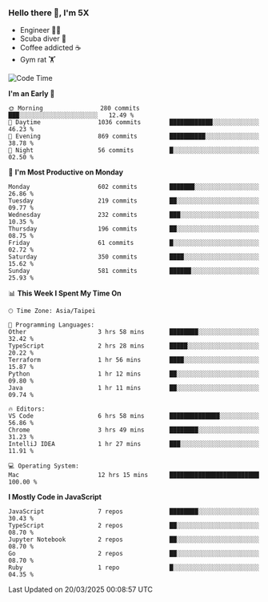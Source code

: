 ### Hello there 👋, I'm 5X

* Engineer 👨‍💻
* Scuba diver 🤿
* Coffee addicted ☕️
* Gym rat 🏋️

<!--START_SECTION:waka-->
![Code Time](http://img.shields.io/badge/Code%20Time-1%2C509%20hrs%2019%20mins-blue)

**I'm an Early 🐤** 

```text
🌞 Morning                280 commits         ███░░░░░░░░░░░░░░░░░░░░░░   12.49 % 
🌆 Daytime                1036 commits        ████████████░░░░░░░░░░░░░   46.23 % 
🌃 Evening                869 commits         ██████████░░░░░░░░░░░░░░░   38.78 % 
🌙 Night                  56 commits          █░░░░░░░░░░░░░░░░░░░░░░░░   02.50 % 
```
📅 **I'm Most Productive on Monday** 

```text
Monday                   602 commits         ███████░░░░░░░░░░░░░░░░░░   26.86 % 
Tuesday                  219 commits         ██░░░░░░░░░░░░░░░░░░░░░░░   09.77 % 
Wednesday                232 commits         ███░░░░░░░░░░░░░░░░░░░░░░   10.35 % 
Thursday                 196 commits         ██░░░░░░░░░░░░░░░░░░░░░░░   08.75 % 
Friday                   61 commits          █░░░░░░░░░░░░░░░░░░░░░░░░   02.72 % 
Saturday                 350 commits         ████░░░░░░░░░░░░░░░░░░░░░   15.62 % 
Sunday                   581 commits         ██████░░░░░░░░░░░░░░░░░░░   25.93 % 
```


📊 **This Week I Spent My Time On** 

```text
🕑︎ Time Zone: Asia/Taipei

💬 Programming Languages: 
Other                    3 hrs 58 mins       ████████░░░░░░░░░░░░░░░░░   32.42 % 
TypeScript               2 hrs 28 mins       █████░░░░░░░░░░░░░░░░░░░░   20.22 % 
Terraform                1 hr 56 mins        ████░░░░░░░░░░░░░░░░░░░░░   15.87 % 
Python                   1 hr 12 mins        ██░░░░░░░░░░░░░░░░░░░░░░░   09.80 % 
Java                     1 hr 11 mins        ██░░░░░░░░░░░░░░░░░░░░░░░   09.74 % 

🔥 Editors: 
VS Code                  6 hrs 58 mins       ██████████████░░░░░░░░░░░   56.86 % 
Chrome                   3 hrs 49 mins       ████████░░░░░░░░░░░░░░░░░   31.23 % 
IntelliJ IDEA            1 hr 27 mins        ███░░░░░░░░░░░░░░░░░░░░░░   11.91 % 

💻 Operating System: 
Mac                      12 hrs 15 mins      █████████████████████████   100.00 % 
```

**I Mostly Code in JavaScript** 

```text
JavaScript               7 repos             ████████░░░░░░░░░░░░░░░░░   30.43 % 
TypeScript               2 repos             ██░░░░░░░░░░░░░░░░░░░░░░░   08.70 % 
Jupyter Notebook         2 repos             ██░░░░░░░░░░░░░░░░░░░░░░░   08.70 % 
Go                       2 repos             ██░░░░░░░░░░░░░░░░░░░░░░░   08.70 % 
Ruby                     1 repo              █░░░░░░░░░░░░░░░░░░░░░░░░   04.35 % 
```




 Last Updated on 20/03/2025 00:08:57 UTC
<!--END_SECTION:waka-->
